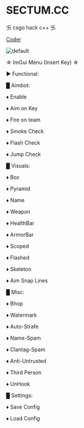# SECTUM.CC
卐 csgo hack c++ 卐

[Coder](https://vk.com/suic1de1337)

![default](https://user-images.githubusercontent.com/45708305/50466081-71d01d00-09ac-11e9-9fcc-e91a2951b002.PNG)

☆ ImGui Menu (Insert Key) ☆

► Functional:

█ Aimbot:
 
   ♦ Enable
   
   ♦ Aim on Key
   
   ♦ Fire on team
   
   ♦ Smoke Check
   
   ♦ Flash Check
   
   ♦ Jump Check
      
   
█ Visuals:
 
   ♦ Box
   
   ♦ Pyramid
   
   ♦ Name
   
   ♦ Weapon
   
   ♦ HealthBar
   
   ♦ ArmorBar
   
   ♦ Scoped
   
   ♦ Flashed
   
   ♦ Skeleton
   
   ♦ Aim Snap Lines
   
   
█ Misc:
 
   ♦ Bhop
   
   ♦ Watermark
   
   ♦ Auto-Strafe
   
   ♦ Name-Spam
   
   ♦ Clantag-Spam
   
   ♦ Anti-Untrusted
   
   ♦ Third Person
   
   ♦ UnHook
   
   
█ Settings:
 
   ♦ Save Config
   
   ♦ Load Config
   
 
   
   
